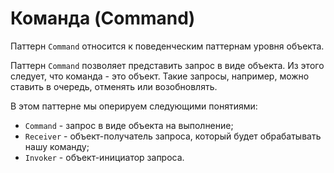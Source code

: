 # Команда (Command)

Паттерн `Command` относится к поведенческим паттернам уровня объекта.

Паттерн `Command` позволяет представить запрос в виде объекта. Из этого следует, что команда - это объект. Такие запросы, например, можно ставить в очередь, отменять или возобновлять.

В этом паттерне мы оперируем следующими понятиями:

- `Command` - запрос в виде объекта на выполнение;
- `Receiver` - объект-получатель запроса, который будет обрабатывать нашу команду;
- `Invoker` - объект-инициатор запроса.
